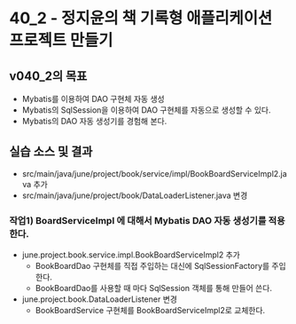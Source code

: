 # 40_2 - 정지윤의 책 기록형 애플리케이션 프로젝트 만들기

## v040_2의 목표

- Mybatis를 이용하여 DAO 구현체 자동 생성
- Mybatis의 SqlSession을 이용하여 DAO 구현체를 자동으로 생성할 수 있다.
- Mybatis의 DAO 자동 생성기를 경험해 본다.

## 실습 소스 및 결과

- src/main/java/june/project/book/service/impl/BookBoardServiceImpl2.java 추가
- src/main/java/june/project/book/DataLoaderListener.java 변경

### 작업1) BoardServiceImpl 에 대해서 Mybatis DAO 자동 생성기를 적용한다.

- june.project.book.service.impl.BookBoardServiceImpl2 추가
    - BookBoardDao 구현체를 직접 주입하는 대신에 SqlSessionFactory를 주입한다.
    - BookBoardDao를 사용할 때 마다 SqlSession 객체를 통해 만들어 쓴다. 
- june.project.book.DataLoaderListener 변경
    - BookBoardService 구현체를 BookBoardServiceImpl2로 교체한다.

